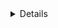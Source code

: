 <details class="mf-entity-entry">
<mf-entity-summary icon="buildings/advanced-foundry/advanced-foundry-icon.png">Advanced foundry</mf-entity-summary>

![Preview](advanced-foundry/advanced-foundry-preview.png)

<table>
    <tr>
        <th>Default name</th>
        <td>"advanced-foundry"</td>
    </tr>
    <tr>
        <th>Default type</th>
        <td>"assembling-machine"</td>
    </tr>
    <tr>
        <th>Size</th>
        <td>8x8</td>
    </tr>
    <tr>
        <th>Frozen graphics</th>
        <td>no</td>
    </tr>
    <tr>
        <th>Sounds</th>
        <td>yes</td>
    </tr>
    <tr>
        <th>Credits</th>
        <td><a href="https://www.figma.com/proto/y1IQG08ZG2jIeJ5sTyF4MP/Factorio-Buildings" target="_blank">Hurricane</a></td>
    </tr>
    <tr>
        <th>License</th>
        <td><a href="https://creativecommons.org/licenses/by/4.0/" target="_blank">CC BY</a></td>
    </tr>
    <tr>
        <th>API</th>
        <td><a href="https://github.com/SimonBrodtmann/mod-framework/blob/main/mf-buildings/code/AdvancedFoundry.lua" target="_blank">/mf-buildings/code/AdvancedFoundry.lua</a></td>
    </tr>
</table>

### Minimal example

```lua
local AdvancedFoundryFactory = require(MF.buildings .. "AdvancedFoundry")
local AdvancedFoundry = AdvancedFoundryFactory()

AdvancedFoundry.EntityBuilder:new()
    :baseProductivity(0.5)
    :allowProductivity(true)
    :apply({
        crafting_categories = table.deepcopy(data.raw["assembling-machine"]["foundry"].crafting_categories),
    })

AdvancedFoundry.ItemBuilder:new():apply()

AdvancedFoundry.RecipeBuilder:new()
    :ingredients({
        { type = "item", name = "iron-plate", amount = 100 }
    })
    :apply({
        category = "metallurgy-or-assembling"
    })

AdvancedFoundry.TechnologyBuilder:new()
    :prerequisites({ "automation-science-pack" })
    :count(500)
    :ingredients({ { "automation-science-pack", 1 } })
    :time(60)
    :apply()
```

### Usage example

```lua
local AdvancedFoundryFactory = require(MF.buildings .. "AdvancedFoundry")
local AdvancedFoundry = AdvancedFoundryFactory()

AdvancedFoundry.EntityBuilder:new()
    :pipes()
    :baseProductivity(0.5)
    :allowProductivity(true)
    :apply({
        crafting_categories = table.deepcopy(data.raw["assembling-machine"]["foundry"].crafting_categories),
        crafting_speed = 8,
        energy_usage = "4MW"
    })

AdvancedFoundry.ItemBuilder:new():apply()

AdvancedFoundry.RecipeBuilder:new()
    :ingredients({
        { type = "item", name = "iron-plate", amount = 100 }
    })
    :apply({
        category = "metallurgy-or-assembling"
    })

AdvancedFoundry.TechnologyBuilder:new()
    :prerequisites({ "automation-science-pack" })
    :count(500)
    :ingredients({ { "automation-science-pack", 1 } })
    :time(60)
    :apply()
```

</details>
